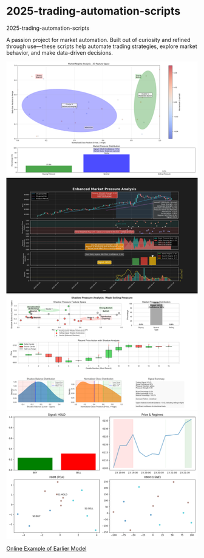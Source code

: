 # 2025-trading-automation-scripts
2025-trading-automation-scripts

A passion project for market automation.
Built out of curiosity and refined through use—these scripts help automate trading strategies, explore market behavior, and make data-driven decisions.

![Example 1](Figure_1.png)
![Example 2](Figure_2.png)
![Example 3](Figure_3.png)
![Example 4](Figure_4.png)

[Online Example of Earlier Model](http://api.jamessawyer.co.uk:8000/)
